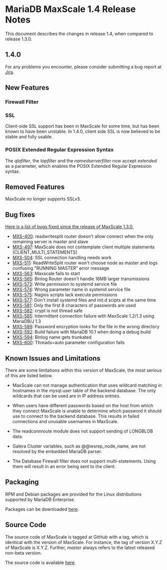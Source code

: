 # MariaDB MaxScale 1.4 Release Notes

This document describes the changes in release 1.4, when compared to
release 1.3.0.

## 1.4.0

For any problems you encounter, please consider submitting a bug
report at [Jira](https://mariadb.atlassian.net).

## New Features

### Firewall Filter

### SSL

Client-side SSL support has been in MaxScale for some time, but has
been known to have been unstable. In 1.4.0, client side SSL is now
believed to be stable and fully usable.

### POSIX Extended Regular Expression Syntax

The _qlafilter_, the _topfilter_ and the _namedserverfilter_ now
accept _extended_ as a parameter, which enables the POSIX Extended
Regular Expression syntax.

## Removed Features

MaxScale no longer supports SSLv3.

## Bug fixes

[Here is a list of bugs fixed since the release of MaxScale 1.3.0.](https://jira.mariadb.org/browse/MXS-600?jql=project%20%3D%20MXS%20AND%20issuetype%20%3D%20Bug%20AND%20resolution%20in%20(Fixed%2C%20Done)%20AND%20fixVersion%20%3D%201.4.0)

 * [MXS-400](https://jira.mariadb.org/browse/MXS-400): readwritesplit router doesn't allow connect when the only remaining server is master and slave
 * [MXS-497](https://jira.mariadb.org/browse/MXS-497): MaxScale does not contemplate client multiple statements (CLIENT_MULTI_STATEMENTS)
 * [MXS-504](https://jira.mariadb.org/browse/MXS-504): SSL connection handling needs work
 * [MXS-511](https://jira.mariadb.org/browse/MXS-511): ReadWriteSplit router won't choose node as master and logs confusing "RUNNING MASTER" error message
 * [MXS-563](https://jira.mariadb.org/browse/MXS-563): Maxscale fails to start
 * [MXS-565](https://jira.mariadb.org/browse/MXS-565): Binlog Router doesn't handle 16MB larger transmissions
 * [MXS-573](https://jira.mariadb.org/browse/MXS-573): Write permission to systemd service file
 * [MXS-574](https://jira.mariadb.org/browse/MXS-574): Wrong parameter name in systemd service file
 * [MXS-575](https://jira.mariadb.org/browse/MXS-575): Nagios scripts lack execute permissions
 * [MXS-577](https://jira.mariadb.org/browse/MXS-577): Don't install systemd files and init.d scipts at the same time
 * [MXS-581](https://jira.mariadb.org/browse/MXS-581): Only the first 8 characters of passwords are used
 * [MXS-582](https://jira.mariadb.org/browse/MXS-582): crypt is not thread safe
 * [MXS-585](https://jira.mariadb.org/browse/MXS-585): Intermittent connection failure with MaxScale 1.2/1.3 using MariaDB/J 1.3
 * [MXS-589](https://jira.mariadb.org/browse/MXS-589): Password encryption looks for the file in the wrong directory
 * [MXS-592](https://jira.mariadb.org/browse/MXS-592): Build failure with MariaDB 10.1 when doing a debug build
 * [MXS-594](https://jira.mariadb.org/browse/MXS-594): Binlog name gets trunkated
 * [MXS-600](https://jira.mariadb.org/browse/MXS-600): Threads=auto parameter configuration fails

## Known Issues and Limitations

There are some limitations within this version of MaxScale,
the most serious of this are listed below.

* MaxScale can not manage authentication that uses wildcard matching in hostnames
  in the mysql.user table of the backend database. The only wildcards that can be
  used are in IP address entries.

* When users have different passwords based on the host from which they connect
  MaxScale is unable to determine which password it should use to connect to the
  backend database. This results in failed connections and unusable usernames
  in MaxScale.

* The readconnroute module does not support sending of LONGBLOB data.

* Galera Cluster variables, such as @@wsrep_node_name, are not resolved by
  the embedded MariaDB parser.

* The Database Firewall filter does not support multi-statements. Using them
  will result in an error being sent to the client.

## Packaging

RPM and Debian packages are provided for the Linux distributions supported
by MariaDB Enterprise.

Packages can be downloaded [here](https://mariadb.com/resources/downloads).

## Source Code

The source code of MaxScale is tagged at GitHub with a tag, which is identical
with the version of MaxScale. For instance, the tag of version X.Y.Z of MaxScale
is X.Y.Z. Further, *master* always refers to the latest released non-beta version.

The source code is available [here](https://github.com/mariadb-corporation/MaxScale).
